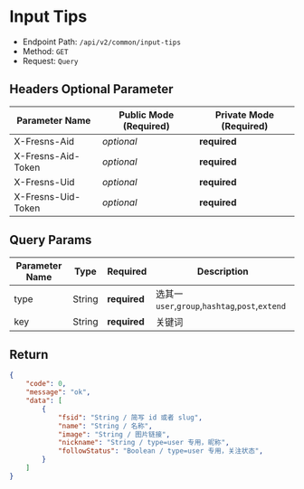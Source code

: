 # Input Tips

- Endpoint Path: `/api/v2/common/input-tips`
- Method: `GET`
- Request: `Query`

## Headers Optional Parameter

| Parameter Name | Public Mode (Required) | Private Mode (Required) |
| --- | --- | --- |
| X-Fresns-Aid | *optional* | **required** |
| X-Fresns-Aid-Token | *optional* | **required** |
| X-Fresns-Uid | *optional* | **required** |
| X-Fresns-Uid-Token | *optional* | **required** |

## Query Params

| Parameter Name | Type | Required | Description |
| --- | --- | --- | --- |
| type | String | **required** | 选其一 `user`,`group`,`hashtag`,`post`,`extend` |
| key | String | **required** | 关键词 |

## Return

```json
{
    "code": 0,
    "message": "ok",
    "data": [
        {
            "fsid": "String / 简写 id 或者 slug",
            "name": "String / 名称",
            "image": "String / 图片链接",
            "nickname": "String / type=user 专用，昵称",
            "followStatus": "Boolean / type=user 专用，关注状态",
        }
    ]
}
```

